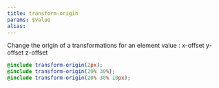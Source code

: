 ```yaml
---
title: transform-origin
params: $value
alias:
---
```


Change the origin of a transformations for an element value : x-offset y-offset z-offset

```scss
@include transform-origin(2px);
@include transform-origin(20% 30%);
@include transform-origin(20% 30% 10px);
```